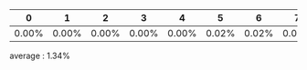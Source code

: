 |0|1|2|3|4|5|6|7|8|9|10|11|12|13|14|15|16|17|18|19|20|21|22|23|24|25|26|27|28|29|30|31|32|33|34|35|36|37|38|39|40|41|42|43|44|45|46|47|48|49|50|51|52|53|54|55|56|57|58|59|60|61|62|63|64|65|66|67|68|69|70|71|72|73|74|75|76|77|78|
|-|-|-|-|-|-|-|-|-|-|-|-|-|-|-|-|-|-|-|-|-|-|-|-|-|-|-|-|-|-|-|-|-|-|-|-|-|-|-|-|-|-|-|-|-|-|-|-|-|-|-|-|-|-|-|-|-|-|-|-|-|-|-|-|-|-|-|-|-|-|-|-|-|-|-|-|-|-|-|
|0.00%|0.00%|0.00%|0.00%|0.00%|0.02%|0.02%|0.02%|0.02%|0.02%|5.69%|5.69%|6.35%|0.00%|0.33%|0.40%|0.43%|0.00%|0.00%|0.00%|4.38%|2.70%|0.08%|1.44%|0.46%|0.47%|0.63%|0.00%|0.00%|0.00%|0.00%|0.00%|0.00%|0.00%|0.00%|0.00%|0.00%|0.00%|0.00%|0.00%|0.00%|-1.04%|-0.10%|-0.09%|-0.15%|0.00%|0.00%|0.00%|0.00%|0.00%|0.17%|0.67%|0.33%|0.20%|0.00%|0.00%|-0.02%|-0.02%|-0.03%|6.51%|11.04%|18.21%|0.00%|-1.16%|2.29%|0.71%|0.00%|-0.20%|-0.48%|-0.15%|-0.06%|-0.18%|0.03%|0.53%|6.25%|7.59%|11.78%|11.73%|2.34%|



average : 1.34%
